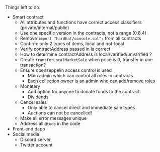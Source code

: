 Things left to do:
- Smart contract
    - All attributes and functions have correct access classifiers (private/internal/public)
    - Use one specific version in the contracts, not a range (0.8.4)
    - Remove `import "hardhat/console.sol";` from all contracts
    - Confirm: only 2 types of items, local and not-local
    - Verify contractAddress passed in is correct
    - How to determine contractAddress is local/varified/unvarified ?
    - Create `transferLocalMarketSale` when price is 0, transfer in one transaction?
    - Ensure openzeppelin access control is used
        - Main admin which can control all roles in contracts
        - Each collection owner is an admin who can add/remove roles
    - Monetary
        - Add option for anyone to donate funds to the contract
        - Dividends
    - Cancel sales
        - Only able to cancel direct and immediate sale types
        - Auctions can not be cancelled!
    - Make all error messages unique
    - Address all `@todo` in the code
- Front-end dapp
- Social media
    - Discord server
    - Twitter account

